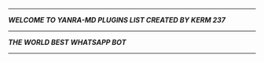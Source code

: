 -----------

***WELCOME TO YANRA-MD PLUGINS LIST CREATED BY KERM 237***

-----------

***THE WORLD BEST WHATSAPP BOT***

----------
